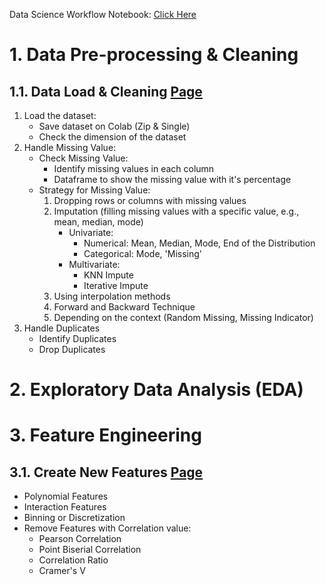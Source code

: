 Data Science Workflow Notebook: [Click Here](https://docs.google.com/document/d/1yxul-IzD_0L_jeFiIUAPm0ksZVJfQyrF_scu3YIFCh0/edit?usp=sharing)

# 1. Data Pre-processing & Cleaning
## 1.1. Data Load & Cleaning [Page](https://github.com/RifatMuhtasim/Data_Science_Workflow/blob/main/1.1.Data_Load_And_Cleaning.ipynb)
1. Load the dataset:
    - Save dataset on Colab (Zip & Single)
    - Check the dimension of the dataset
2. Handle Missing Value:
    - Check Missing Value:
      - Identify missing values in each column
      - Dataframe to show the missing value with it's percentage
    - Strategy for Missing Value:
      1. Dropping rows or columns with missing values
      2. Imputation (filling missing values with a specific value, e.g., mean, median, mode)
          - Univariate:
            - Numerical: Mean, Median, Mode, End of the Distribution
            - Categorical: Mode, 'Missing'
          - Multivariate:
            - KNN Impute
            - Iterative Impute
      3. Using interpolation methods
      4. Forward and Backward Technique
      5. Depending on the context (Random Missing, Missing Indicator)
3. Handle Duplicates
    - Identify Duplicates
    - Drop Duplicates
     

# 2. Exploratory Data Analysis (EDA)


# 3. Feature Engineering
## 3.1. Create New Features [Page](https://github.com/RifatMuhtasim/Data_Science_Workflow/blob/main/3.1.Create_New_Features.ipynb)
- Polynomial Features
- Interaction Features
- Binning or Discretization
- Remove Features with Correlation value:
  - Pearson Correlation
  - Point Biserial Correlation
  - Correlation Ratio
  - Cramer's V
